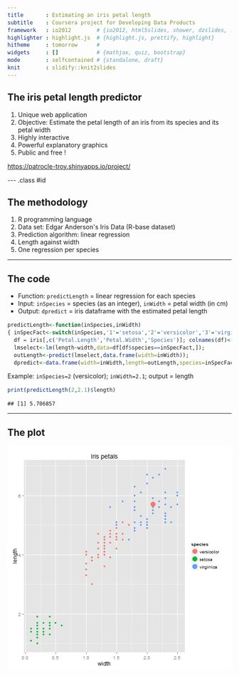 ```yaml
---
title       : Estimating an iris petal length
subtitle    : Coursera project for Developing Data Products
framework   : io2012        # {io2012, html5slides, shower, dzslides, ...}
highlighter : highlight.js  # {highlight.js, prettify, highlight}
hitheme     : tomorrow      # 
widgets     : []            # {mathjax, quiz, bootstrap}
mode        : selfcontained # {standalone, draft}
knit        : slidify::knit2slides
---
```


## The iris petal length predictor

1. Unique web application
2. Objective: Estimate the petal length of an iris from its species and its petal width
3. Highly interactive
4. Powerful explanatory graphics
5. Public and free !


https://patrocle-troy.shinyapps.io/project/

--- .class #id 

## The methodology

1. R programming language
2. Data set: Edgar Anderson's Iris Data (R-base dataset)
3. Prediction algorithm: linear regression 
  1. Length against width
  2. One regression per species

---

## The code
* Function: `predictLength` = linear regression for each species
* Input: `inSpecies` = species (as an integer), `inWidth` = petal width (in cm)
* Output: `dpredict` = iris dataframe with the estimated petal length

```r
predictLength<-function(inSpecies,inWidth)
{ inSpecFact<-switch(inSpecies,'1'='setosa','2'='versicolor','3'='virginica');
  df = iris[,c('Petal.Length','Petal.Width','Species')]; colnames(df)<-c('length','width','species');
  lmselect<-lm(length~width,data=df[df$species==inSpecFact,]); 
  outLength<-predict(lmselect,data.frame(width=inWidth));
  dpredict<-data.frame(width=inWidth,length=outLength,species=inSpecFact); }
```
Example: `inSpecies=2` (versicolor); `inWidth=2.1`; output = length 

```r
print(predictLength(2,2.1)$length)
```

```
## [1] 5.706857
```

--- 
## The plot

![plot of chunk unnamed-chunk-3](assets/fig/unnamed-chunk-3-1.png) 




